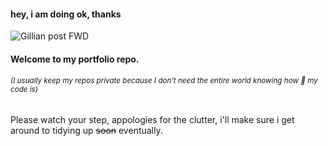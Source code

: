 #### hey, i am <!--not--> doing ok, thanks

![Gillian post FWD](https://animeignite.com/wp-content/uploads/2023/04/asobi-asobase.gif)

#### Welcome to my portfolio repo.
###### <sub>(I usually keep my repos private because I don’t need the entire world knowing how :poop: my code is)</sub>

Please watch your step, appologies for the clutter, i'll make sure i get around to tidying up ~~soon~~ eventually.

